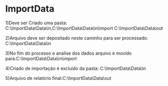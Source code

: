 # ImportData

1)Deve ser Criado uma pasta: C:\ImportData\Data\in,C:\ImportData\Data\in\import C:\ImportData\Data\out

2)Arquivo deve ser depositado neste caminho para ser processado: C:\ImportData\Data\in

3)No fim do processo e analise dos dados arquivo é movido para:C:\ImportData\Data\in\import

4)Criado de importação é excluido da pasta: C:\ImportData\Data\in

5)Arquivo de relatório final:C:\ImportData\Data\out
